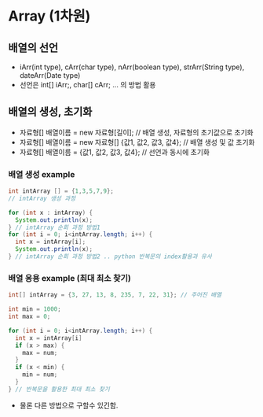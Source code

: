 # Array (1차원)
## 배열의 선언
- iArr(int type), cArr(char type), nArr(boolean type), strArr(String type), dateArr(Date type)
- 선언은 int[] iArr;, char[] cArr; ... 의 방법 활용

## 배열의 생성, 초기화
- 자료형[] 배열이름 = new 자료형[길이]; // 배열 생성, 자료형의 초기값으로 초기화
- 자료형[] 배열이름 = new 자료형[] {값1, 값2, 값3, 값4}; // 배열 생성 및 값 초기화
- 자료형[] 배열이름 = {값1, 값2, 값3, 값4}; // 선언과 동시에 초기화

### 배열 생성 example
```java
int intArray [] = {1,3,5,7,9};
// intArray 생성 과정

for (int x : intArray) {
  System.out.println(x);
} // intArray 순회 과정 방법1
for (int i = 0; i<intArray.length; i++) {
  int x = intArray[i];
  System.out.println(x);
} // intArray 순회 과정 방법2 .. python 반복문의 index활용과 유사
```

### 배열 응용 example (최대 최소 찾기)
```java
int[] intArray = {3, 27, 13, 8, 235, 7, 22, 31}; // 주어진 배열

int min = 1000;
int max = 0;

for (int i = 0; i<intArray.length; i++) {
  int x = intArray[i]
  if (x > max) {
    max = num;
  }
  if (x < min) {
    min = num;
  }
} // 반복문을 활용한 최대 최소 찾기
```
- 물론 다른 방법으로 구할수 있긴함.
